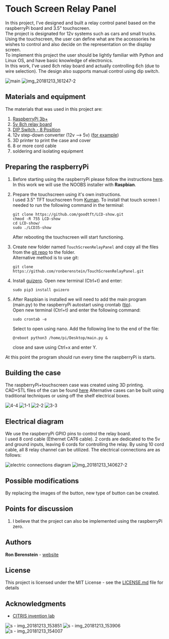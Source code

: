 # Touch Screen Relay Panel
In this project, I've designed and built a relay control panel based on the raspberryPi board and 3.5" touchscreen. \
The project is designated for 12v systems such as cars and small trucks. Using the touchscreen, the user can define
what are the accessories he wishes to control and also decide on the representation on the display screen. \
To implement this project the user should be lightly familiar with Python and Linux OS, and have basic knowledge of
electronics. \
In this work, I've used 8ch relay board and actually controlling 6ch (due to wire selection).
The design also supports manual control using dip switch.

<!---[main](https://user-images.githubusercontent.com/25335836/49975742-11dd6f00-fef4-11e8-8532-9836decbe74b.jpg)--->

![main](https://user-images.githubusercontent.com/25335836/49976497-22431900-fef7-11e8-9296-b024fbd926c4.gif)
![img_20181213_161247-2](https://user-images.githubusercontent.com/25335836/49978813-28d68e00-ff01-11e8-8622-2c4cd6090d84.jpg)
## Materials and equipment
The materials that was used in this project are:
1. [RaspberryPi 3b+](https://www.raspberrypi.org/products/raspberry-pi-3-model-b-plus/)
2. [5v 8ch relay board](https://www.amazon.com/SainSmart-101-70-102-8-Channel-Relay-Module/dp/B0057OC5WK)
3. [DIP Switch - 8 Position](https://www.sparkfun.com/products/8034)
4. 12v step-down converter (12v --> 5v) ([for example](https://www.amazon.com/eBoot-LM2596-Converter-3-0-40V-1-5-35V/dp/B01GJ0SC2C/ref=asc_df_B01GJ0SC2C/?tag=hyprod-20&linkCode=df0&hvadid=167122786755&hvpos=1o4&hvnetw=g&hvrand=13176459983025186939&hvpone=&hvptwo=&hvqmt=&hvdev=c&hvdvcmdl=&hvlocint=&hvlocphy=9032081&hvtargid=pla-305123447649&psc=1)) 
5. 3D printer to print the case and cover
6. 8 or more cord cable
7. soldering and isolating equipment

## Preparing the raspberryPi
1. Before starting using the raspberryPi please follow the instructions [here](https://projects.raspberrypi.org/en/projects/raspberry-pi-setting-up). 
In this work we will use the NOOBS installer with **Raspbian**.
2. Prepare the touchscreen using it's own instructions. \
    I used 3.5" TFT touchscreen from [Kuman](https://www.amazon.com/Kuman-320x480-Resolution-Protective-Raspberry/dp/B01FXC5ECS/ref=sr_1_1?ie=UTF8&qid=1544734613&sr=8-1&keywords=kuman+3.5%22).
    To install that touch screen I needed to run the following command in the terminal:
    ```
    git clone https://github.com/goodtft/LCD-show.git
    chmod -R 755 LCD-show    
    cd LCD-show/
    sudo ./LCD35-show
    ```
    After rebooting the touchscreen will start functioning.
    
3. Create new folder named `TouchScreenRelayPanel` and copy all the files from the 
[git repo](https://github.com/ronberenstein/TouchScreenRelayPanel) to the folder. \
Alternative method is to use git:
    ```
    git clone https://github.com/ronberenstein/TouchScreenRelayPanel.git
    ``` 
4. Install [guizero](https://lawsie.github.io/guizero/about/). Open new terminal (Ctrl+t) and enter:
   ```
   sudo pip3 install guizero
   ```
5. After Raspbian is installed we will need to add the main program (main.py) to the raspberryPi autostart using crontab ([tip](https://raspberrypi.stackexchange.com/questions/8734/execute-script-on-start-up)). \
Open new terminal (Ctrl+t) and enter the following command:
    ```
    sudo crontab -e
    ```
    Select to open using nano. Add the following line to the end of the file:
    ```
    @reboot python3 /home/pi/Desktop/main.py &
    ```
    close and save using Ctrl+x and enter Y.

At this point the program should run every time the raspberryPi is starts.

## Building the case
The raspberryPi+touchscreen case was created using 3D printing. CAD+STL files of the can be found [here](https://github.com/ronberenstein/TouchScreenRelayPanel/tree/CAD-and-STL-files)
Alternative cases can be built using traditional techniques or using off the shelf electrical boxes.

![4-4](https://user-images.githubusercontent.com/25335836/49980898-44926200-ff0a-11e8-85be-b6421982db88.png)
![1-1](https://user-images.githubusercontent.com/25335836/49980900-452af880-ff0a-11e8-915f-a1f86f5ab193.png)
![2-2](https://user-images.githubusercontent.com/25335836/49980901-452af880-ff0a-11e8-8461-572ca57d770d.png)
![3-3](https://user-images.githubusercontent.com/25335836/49980902-452af880-ff0a-11e8-980b-23a10ea9f1c2.png)

## Electrical diagram
We use the raspberryPi GPIO pins to control the relay board. \
I used 8 cord cable (Ethernet CAT6 cable). 2 cords are dedicated to the 5v and ground inputs, leaving 6 cords for controlling the relay. By
using 10 cord cable, all 8 relay channel can be utilized.
The electrical connections are as follows:

![electric connections diagram](https://user-images.githubusercontent.com/25335836/49975123-59aec700-fef1-11e8-934d-552a25336d1f.png)
![img_20181213_140627-2](https://user-images.githubusercontent.com/25335836/49978762-dac18a80-ff00-11e8-84e9-ab728cf775c8.jpg)

## Possible modifications
By replacing the images of the button, new type of button can be created.

## Points for discussion
1. I believe that the project can also be implemented using the raspberryPi zero.

## Authors
**Ron Berenstein** - [website](http://ronberenstein.com/index.html)

## License
This project is licensed under the MIT License - see the [LICENSE.md](LICENSE.md) file for details

## Acknowledgments
* [CITRIS invention lab](https://invent.citris-uc.org/)

![s - img_20181213_153851](https://user-images.githubusercontent.com/25335836/49978907-92569c80-ff01-11e8-9dc2-8f1191499096.jpg)
![s - img_20181213_153906](https://user-images.githubusercontent.com/25335836/49978913-9682ba00-ff01-11e8-8f9d-00902411fd12.jpg)
![s - img_20181213_154007](https://user-images.githubusercontent.com/25335836/49978917-98e51400-ff01-11e8-83c6-a81f7e822108.jpg)
